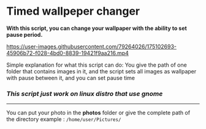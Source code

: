 # Timed wallpeper changer
**With this script, you can change your wallpaper with the ability to set pause period.**

https://user-images.githubusercontent.com/79264026/175102693-45906b72-f028-4bd0-8839-19421f9aa216.mp4

Simple explanation for what this script can do: You give the path of one folder that contains images in it, and the script sets all images as wallpaper with pause between it, and you can set pause time 

### ***This script just work on linux distro that use gnome***
--- ---
You can put your photo in the **photos** folder or give the complete path of the directory 
example : `/home/user/Pictures/`

